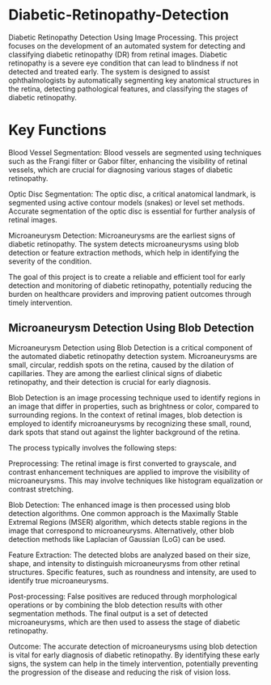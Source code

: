 # Diabetic-Retinopathy-Detection
Diabetic Retinopathy Detection Using Image Processing.
This project focuses on the development of an automated system for detecting and classifying diabetic retinopathy (DR) from retinal images. Diabetic retinopathy is a severe eye condition that can lead to blindness if not detected and treated early. The system is designed to assist ophthalmologists by automatically segmenting key anatomical structures in the retina, detecting pathological features, and classifying the stages of diabetic retinopathy.

# Key Functions
Blood Vessel Segmentation: Blood vessels are segmented using techniques such as the Frangi filter or Gabor filter, enhancing the visibility of retinal vessels, which are crucial for diagnosing various stages of diabetic retinopathy.

Optic Disc Segmentation: The optic disc, a critical anatomical landmark, is segmented using active contour models (snakes) or level set methods. Accurate segmentation of the optic disc is essential for further analysis of retinal images.

Microaneurysm Detection: Microaneurysms are the earliest signs of diabetic retinopathy. The system detects microaneurysms using blob detection or feature extraction methods, which help in identifying the severity of the condition.

The goal of this project is to create a reliable and efficient tool for early detection and monitoring of diabetic retinopathy, potentially reducing the burden on healthcare providers and improving patient outcomes through timely intervention.

## Microaneurysm Detection Using Blob Detection
Microaneurysm Detection using Blob Detection is a critical component of the automated diabetic retinopathy detection system. Microaneurysms are small, circular, reddish spots on the retina, caused by the dilation of capillaries. They are among the earliest clinical signs of diabetic retinopathy, and their detection is crucial for early diagnosis.

Blob Detection is an image processing technique used to identify regions in an image that differ in properties, such as brightness or color, compared to surrounding regions. In the context of retinal images, blob detection is employed to identify microaneurysms by recognizing these small, round, dark spots that stand out against the lighter background of the retina.

The process typically involves the following steps:

Preprocessing: The retinal image is first converted to grayscale, and contrast enhancement techniques are applied to improve the visibility of microaneurysms. This may involve techniques like histogram equalization or contrast stretching.

Blob Detection: The enhanced image is then processed using blob detection algorithms. One common approach is the Maximally Stable Extremal Regions (MSER) algorithm, which detects stable regions in the image that correspond to microaneurysms. Alternatively, other blob detection methods like Laplacian of Gaussian (LoG) can be used.

Feature Extraction: The detected blobs are analyzed based on their size, shape, and intensity to distinguish microaneurysms from other retinal structures. Specific features, such as roundness and intensity, are used to identify true microaneurysms.

Post-processing: False positives are reduced through morphological operations or by combining the blob detection results with other segmentation methods. The final output is a set of detected microaneurysms, which are then used to assess the stage of diabetic retinopathy.

Outcome: The accurate detection of microaneurysms using blob detection is vital for early diagnosis of diabetic retinopathy. By identifying these early signs, the system can help in the timely intervention, potentially preventing the progression of the disease and reducing the risk of vision loss.

